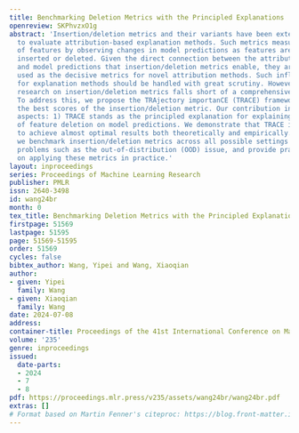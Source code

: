 ```yaml
---
title: Benchmarking Deletion Metrics with the Principled Explanations
openreview: SKPhvzxO1g
abstract: 'Insertion/deletion metrics and their variants have been extensively applied
  to evaluate attribution-based explanation methods. Such metrics measure the significance
  of features by observing changes in model predictions as features are incrementally
  inserted or deleted. Given the direct connection between the attribution values
  and model predictions that insertion/deletion metrics enable, they are commonly
  used as the decisive metrics for novel attribution methods. Such influential metrics
  for explanation methods should be handled with great scrutiny. However, contemporary
  research on insertion/deletion metrics falls short of a comprehensive analysis.
  To address this, we propose the TRAjectory importanCE (TRACE) framework, which achieves
  the best scores of the insertion/deletion metric. Our contribution includes two
  aspects: 1) TRACE stands as the principled explanation for explaining the influence
  of feature deletion on model predictions. We demonstrate that TRACE is guaranteed
  to achieve almost optimal results both theoretically and empirically. 2) Using TRACE,
  we benchmark insertion/deletion metrics across all possible settings and study critical
  problems such as the out-of-distribution (OOD) issue, and provide practical guidance
  on applying these metrics in practice.'
layout: inproceedings
series: Proceedings of Machine Learning Research
publisher: PMLR
issn: 2640-3498
id: wang24br
month: 0
tex_title: Benchmarking Deletion Metrics with the Principled Explanations
firstpage: 51569
lastpage: 51595
page: 51569-51595
order: 51569
cycles: false
bibtex_author: Wang, Yipei and Wang, Xiaoqian
author:
- given: Yipei
  family: Wang
- given: Xiaoqian
  family: Wang
date: 2024-07-08
address:
container-title: Proceedings of the 41st International Conference on Machine Learning
volume: '235'
genre: inproceedings
issued:
  date-parts:
  - 2024
  - 7
  - 8
pdf: https://proceedings.mlr.press/v235/assets/wang24br/wang24br.pdf
extras: []
# Format based on Martin Fenner's citeproc: https://blog.front-matter.io/posts/citeproc-yaml-for-bibliographies/
---
```

